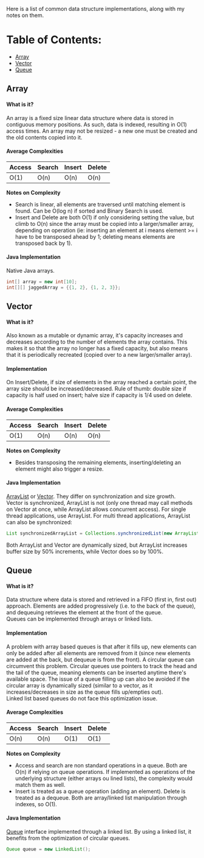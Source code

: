 Here is a list of common data structure implementations, along 
with my notes on them.

# Table of Contents:
- [Array](#array)
- [Vector](#vector)
- [Queue](#queue)

## Array
#### What is it?
An array is a fixed size linear data structure where data is stored in 
contiguous memory positions. As such, data is indexed, resulting in O(1)
access times. An array may not be resized - a new one must be created
and the old contents copied into it.

#### Average Complexities
 
| Access | Search | Insert | Delete |
|--------|--------|--------|--------|
| O(1)   | O(n)   | O(n)   | O(n)   |

**Notes on Complexity**
- Search is linear, all elements are traversed until matching element is
  found. Can be O(log n) if sorted and Binary Search is used.
- Insert and Delete are both O(1) if only considering setting the value,
  but climb to O(n) since the array must be copied into a larger/smaller
  array, depending on operation (ie: inserting an element at i means
  element >= i have to be transposed ahead by 1; deleting means elements
  are transposed back by 1).

#### Java Implementation
Native Java arrays.
```java
int[] array = new int[10];
int[][] jaggedArray = {{1, 2}, {1, 2, 3}};
```  

## Vector
#### What is it?
Also known as a mutable or dynamic array, it's capacity increases and
decreases according to the number of elements the array contains. This
makes it so that the array no longer has a fixed capacity, but also
means that it is periodically recreated (copied over to a new
larger/smaller array).

#### Implementation
On Insert/Delete, if size of elements in the array reached a certain
point, the array size should be increased/decreased. Rule of thumb:
double size if capacity is half used on insert; halve size if capacity
is 1/4 used on delete.

#### Average Complexities

| Access | Search | Insert | Delete |
|--------|--------|--------|--------|
| O(1)   | O(n)   | O(n)   | O(n)   |

**Notes on Complexity**
- Besides transposing the remaining elements, inserting/deleting an
  element might also trigger a resize.
  
#### Java Implementation
[ArrayList](https://docs.oracle.com/javase/8/docs/api/java/util/ArrayList.html)
or [Vector](https://docs.oracle.com/javase/8/docs/api/java/util/Vector.html). 
They differ on synchronization and size growth.  
Vector is synchronized, ArrayList is not (only one thread may call
methods on Vector at once, while ArrayList allows concurrent access).
For single thread applications, use ArrayList. For multi thread
applications, ArrayList can also be synchronized:
```java
List synchronizedArrayList = Collections.synchronizedList(new ArrayList(...));
```
Both ArrayList and Vector are dynamically sized, but ArrayList increases
buffer size by 50% increments, while Vector does so by 100%.

## Queue
#### What is it?
Data structure where data is stored and retrieved in a FIFO (first in,
first out) approach. Elements are added progressively (i.e. to the back
of the queue), and dequeuing retrieves the element at the front of the
queue.  
Queues can be implemented through arrays or linked lists.

#### Implementation
A problem with array based queues is that after it fills up, new
elements can only be added after all elements are removed from it (since
new elements are added at the back, but dequeue is from the front). A
circular queue can circumvent this problem. Circular queues use pointers
to track the head and the tail of the queue, meaning elements can be
inserted anytime there's available space. The issue of a queue filling
up can also be avoided if the circular array is dynamically sized
(similar to a vector, as it increases/decreases in size as the queue
fills up/empties out).  
Linked list based queues do not face this optimization issue.

#### Average Complexities
| Access | Search | Insert | Delete |
|--------|--------|--------|--------|
| O(n)   | O(n)   | O(1)   | O(1)   |

**Notes on Complexity**
- Access and search are non standard operations in a queue. Both are
  O(n) if relying on queue operations. If implemented as operations of
  the underlying structure (either arrays ou lined lists), the
  complexity would match them as well.
- Insert is treated as a queue operation (adding an element). Delete is
  treated as a dequeue. Both are array/linked list manipulation through
  indexes, so O(1).
  
#### Java Implementation
[Queue](https://docs.oracle.com/javase/7/docs/api/java/util/Queue.html)
interface implemented through a linked list. By using a linked list, it
benefits from the optimization of circular queues.
```java
Queue queue = new LinkedList();
```